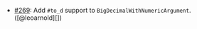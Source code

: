* [#269](https://github.com/rubocop/rubocop-performance/pull/269): Add `#to_d` support to `BigDecimalWithNumericArgument`. ([@leoarnold][])

